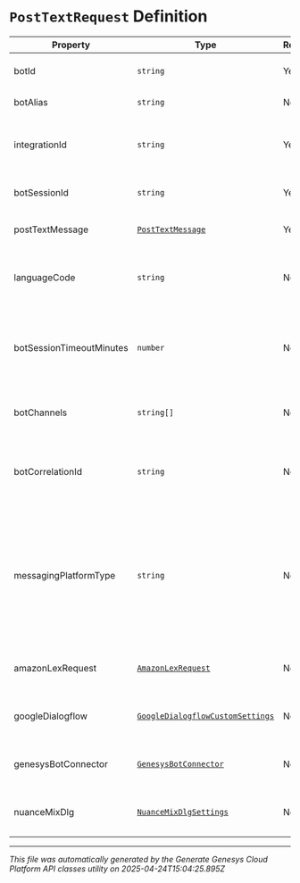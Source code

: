 # `PostTextRequest` Definition

| Property | Type | Required | Description |
|----------|------|----------|-------------|
| botId | `string` | Yes | ID of the bot to send the text to. |
| botAlias | `string` | No | Alias/Version of the bot |
| integrationId | `string` | Yes | the integration service id for the bot's credentials |
| botSessionId | `string` | Yes | GUID for this bot's session |
| postTextMessage | [`PostTextMessage`](posttextmessage-definition.md) | Yes | Message to send to the bot |
| languageCode | `string` | No | The launguage code the bot will run under |
| botSessionTimeoutMinutes | `number` | No | Override timeout for the bot session. This should be greater than 10 minutes. |
| botChannels | `string[]` | No | The channels this bot is utilizing |
| botCorrelationId | `string` | No | Id for tracking the activity - this will be returned in the response |
| messagingPlatformType | `string` | No | If the channels list contains a 'Messaging' item and the messaging platform is known, include it here to get accurate analytics |
| amazonLexRequest | [`AmazonLexRequest`](amazonlexrequest-definition.md) | No | Provider specific settings, if any |
| googleDialogflow | [`GoogleDialogflowCustomSettings`](googledialogflowcustomsettings-definition.md) | No | Provider specific settings, if any |
| genesysBotConnector | [`GenesysBotConnector`](genesysbotconnector-definition.md) | No | Provider specific settings, if any |
| nuanceMixDlg | [`NuanceMixDlgSettings`](nuancemixdlgsettings-definition.md) | No | Provider specific settings, if any |

---

*This file was automatically generated by the Generate Genesys Cloud Platform API classes utility on 2025-04-24T15:04:25.895Z*